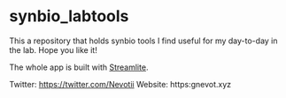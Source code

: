# synbio_labtools
This a repository that holds synbio tools I find useful for my day-to-day in the lab. Hope you like it!

The whole app is built with [Streamlite](https://streamlit.io/).

Twitter: https://twitter.com/Nevotii
Website: https:gnevot.xyz
